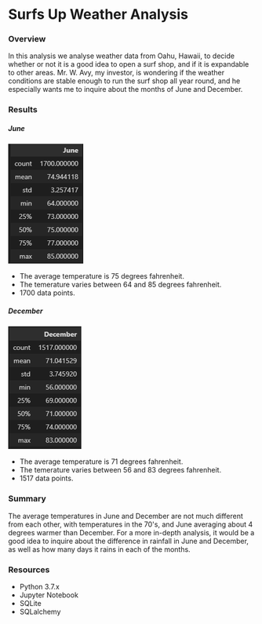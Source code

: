 # Surfs Up Weather Analysis
### Overview
In this analysis we analyse weather data from Oahu, Hawaii, to decide whether or not it is a good idea to open a surf shop, and if it is expandable to other areas. Mr. W. Avy, my investor, is wondering if the weather conditions are stable enough to run the surf shop all year round, and he especially wants me to inquire about the months of June and December.

### Results

##### June
![June Description](Data/June_Temperatures.png)

- The average temperature is 75 degrees fahrenheit.
- The temerature varies between 64 and 85 degrees fahrenheit.
- 1700 data points.


##### December

![December Description](Data/December_Temperatures.png)

- The average temperature is 71 degrees fahrenheit.
- The temerature varies between 56 and 83 degrees fahrenheit.
- 1517 data points.

### Summary

The average temperatures in June and December are not much different from each other, with temperatures in the 70's, and June averaging about 4 degrees warmer than December. For a more in-depth analysis, it would be a good idea to inquire about the difference in rainfall in June and December, as well as how many days it rains in each of the months.

### Resources
- Python 3.7.x
- Jupyter Notebook
- SQLite
- SQLalchemy
